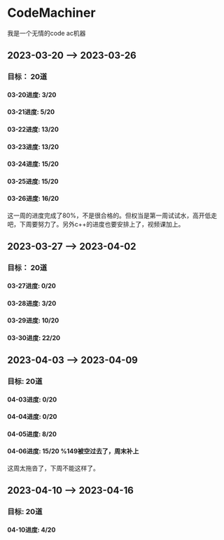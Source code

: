 # CodeMachiner
我是一个无情的code ac机器

## 2023-03-20 --> 2023-03-26
### 目标： 20道

#### 03-20进度:  3/20
#### 03-21进度:  5/20
#### 03-22进度:  13/20
#### 03-23进度:  13/20
#### 03-24进度:  15/20
#### 03-25进度:  15/20
#### 03-26进度:  16/20

这一周的进度完成了80%，不是很合格的。但权当是第一周试试水，高开低走吧，下周要努力了。另外c++的进度也要安排上了，视频课加上。

## 2023-03-27 --> 2023-04-02

### 目标： 20道

#### 03-27进度:  0/20
#### 03-28进度:  3/20
#### 03-29进度:  10/20
#### 03-30进度:  22/20


## 2023-04-03 --> 2023-04-09

### 目标: 20道

#### 04-03进度:  0/20
#### 04-04进度:  0/20
#### 04-05进度:  8/20
#### 04-06进度:  15/20  %149被空过去了，周末补上
这周太拖沓了，下周不能这样了。


## 2023-04-10 --> 2023-04-16

### 目标: 20道

#### 04-10进度:  4/20

